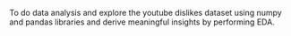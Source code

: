 To do  data analysis and explore the youtube dislikes dataset using numpy and pandas libraries and derive meaningful insights by performing EDA.
